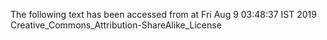The following text has been accessed from at Fri Aug 9 03:48:37 IST 2019
Creative_Commons_Attribution-ShareAlike_License
